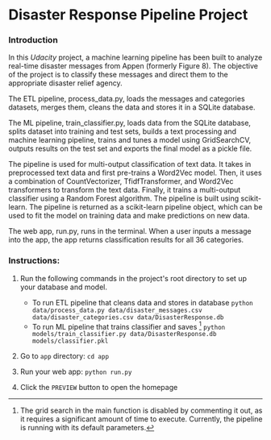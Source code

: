 # Disaster Response Pipeline Project

### Introduction
In this *Udacity* project, a machine learning pipeline has been built to analyze real-time disaster messages from Appen (formerly Figure 8). The objective of the project is to classify these messages and direct them to the appropriate disaster relief agency. 

The ETL pipeline, process_data.py, loads the messages and categories datasets, merges them, cleans the data and stores it in a SQLite database.

The ML pipeline, train_classifier.py, loads data from the SQLite database, splits dataset into training and test sets, builds a text processing and machine learning pipeline, trains and tunes a model using GridSearchCV, outputs results on the test set and exports the final model as a pickle file.

The pipeline is used for multi-output classification of text data. It takes in preprocessed text data and first pre-trains a Word2Vec model. Then, it uses a combination of CountVectorizer, TfidfTransformer, and Word2Vec transformers to transform the text data. Finally, it trains a multi-output classifier using a Random Forest algorithm.
The pipeline is built using scikit-learn. The pipeline is returned as a scikit-learn pipeline object, which can be used to fit the model on training data and make predictions on new data.

The web app, run.py, runs in the terminal. When a user inputs a message into the app, the app returns classification results for all 36 categories.

### Instructions:
1. Run the following commands in the project's root directory to set up your database and model.

    - To run ETL pipeline that cleans data and stores in database
        `python data/process_data.py data/disaster_messages.csv data/disaster_categories.csv data/DisasterResponse.db`
    - To run ML pipeline that trains classifier and saves [^1]
        `python models/train_classifier.py data/DisasterResponse.db models/classifier.pkl`

2. Go to `app` directory: `cd app`

3. Run your web app: `python run.py`

4. Click the `PREVIEW` button to open the homepage

[^1]: The grid search in the main function is disabled by commenting it out, as it requires a significant amount of time to execute. Currently, the pipeline is running with its default parameters. 
